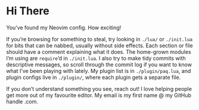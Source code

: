 # Hi There

You’ve found my Neovim config. How exciting!

If you’re browsing for something to steal, try looking in `./lua/` or `./init.lua` for bits that can be nabbed, usually without side effects. Each section or file should have a comment explaining what it does. The home-grown modules I’m using are `require`’d in `./init.lua`. I also try to make tidy commits with descriptive messages, so scroll through the commit log if you want to know what I’ve been playing with lately. My plugin list is in `./plugin/paq.lua`, and plugin configs live in `./plugin/`, where each plugin gets a separate file.

If you don’t understand something you see, reach out! I love helping people get more out of my favourite editor. My email is my first name @ my GitHub handle .com.
